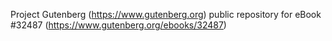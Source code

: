 Project Gutenberg (https://www.gutenberg.org) public repository for eBook #32487 (https://www.gutenberg.org/ebooks/32487)
